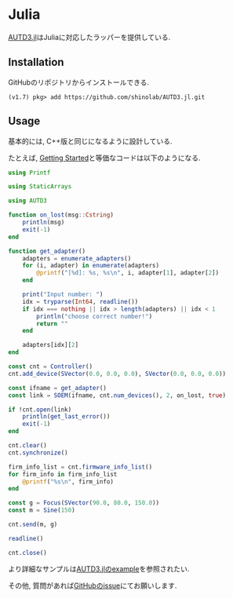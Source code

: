 # Julia

[AUTD3.jl](https://github.com/shinolab/AUTD3.jl)はJuliaに対応したラッパーを提供している.

## Installation

GitHubのリポジトリからインストールできる.

```
(v1.7) pkg> add https://github.com/shinolab/AUTD3.jl.git
```

## Usage

基本的には, C++版と同じになるように設計している.

たとえば, [Getting Started](../Users_Manual/getting_started.md)と等価なコードは以下のようになる.

```julia
using Printf

using StaticArrays

using AUTD3

function on_lost(msg::Cstring)
    println(msg)
    exit(-1)
end

function get_adapter()
    adapters = enumerate_adapters()
    for (i, adapter) in enumerate(adapters)
        @printf("[%d]: %s, %s\n", i, adapter[1], adapter[2])
    end

    print("Input number: ")
    idx = tryparse(Int64, readline())
    if idx === nothing || idx > length(adapters) || idx < 1
        println("choose correct number!")
        return ""
    end

    adapters[idx][2]
end

const cnt = Controller()
cnt.add_device(SVector(0.0, 0.0, 0.0), SVector(0.0, 0.0, 0.0))

const ifname = get_adapter()
const link = SOEM(ifname, cnt.num_devices(), 2, on_lost, true)

if !cnt.open(link)
    println(get_last_error())
    exit(-1)
end

cnt.clear()
cnt.synchronize()

firm_info_list = cnt.firmware_info_list()
for firm_info in firm_info_list
    @printf("%s\n", firm_info)
end

const g = Focus(SVector(90.0, 80.0, 150.0))
const m = Sine(150)

cnt.send(m, g)

readline()

cnt.close()
```

より詳細なサンプルは[AUTD3.jlのexample](https://github.com/shinolab/AUTD3.jl/tree/master/example)を参照されたい.

その他, 質問があれば[GitHubのissue](https://github.com/shinolab/AUTD3.jl/issues)にてお願いします.
